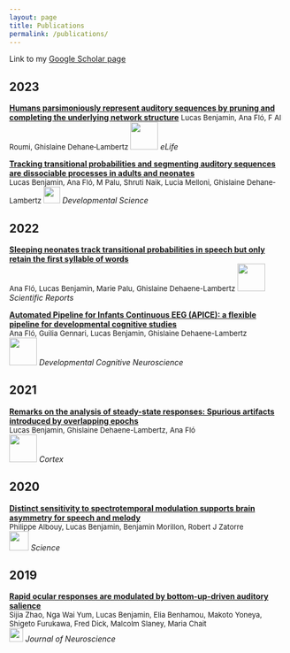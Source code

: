 ```yaml
---
layout: page
title: Publications
permalink: /publications/
--- 
```


Link to my [Google Scholar page](https://scholar.google.fr/citations?user=cOj0n3oAAAAJ&hl=fr)
## 2023
[**Humans parsimoniously represent auditory sequences by pruning and completing the underlying network structure**](https://elifesciences.org/articles/86430#abstract)
<font size="2"> Lucas Benjamin, Ana Fló, F Al Roumi, Ghislaine Dehane‐Lambertz</font>
<img src="https://lucaswbenjamin.github.io/pages/publications/Log_elife.png" height="50"> *eLife* 

[**Tracking transitional probabilities and segmenting auditory sequences are dissociable processes in adults and neonates**](https://lucaswbenjamin.github.io/pages/publications/Benjamin-2022-DevelopmentalScience.pdf)  
<font size="2"> Lucas Benjamin, Ana Fló, M Palu, Shruti Naik, Lucia Melloni, Ghislaine Dehane‐Lambertz</font>
<img src="https://lucaswbenjamin.github.io/pages/publications/Log_DevSci.pdf"  height="30"> *Developmental Science*

## 2022
[**Sleeping neonates track transitional probabilities in speech but only retain the first syllable of words**](https://lucaswbenjamin.github.io/pages/publications/Flo2022ScientificReports.pdf)  
 <font size="2"> Ana Fló, Lucas Benjamin, Marie Palu, Ghislaine Dehaene-Lambertz </font> 
<img src="https://lucaswbenjamin.github.io/pages/publications/Log_SciRep.jpg" height="50"> *Scientific Reports*

[**Automated Pipeline for Infants Continuous EEG (APICE): a flexible pipeline for developmental cognitive studies**](https://lucaswbenjamin.github.io/pages/publications/APICE.pdf)  
<font size="2"> Ana Fló, Guilia Gennari, Lucas Benjamin, Ghislaine Dehaene-Lambertz </font>  
<img src="https://lucaswbenjamin.github.io/pages/publications/Log_DevCogNeur.jpeg" height="50"> *Developmental Cognitive Neuroscience*

## 2021

[**Remarks on the analysis of steady-state responses: Spurious artifacts introduced by overlapping epochs**](https://lucaswbenjamin.github.io/pages/publications/Benjamin_et_al_Cortex2021.pdf)  
<font size="2"> Lucas Benjamin, Ghislaine Dehaene-Lambertz, Ana Fló </font>  
<img src="https://lucaswbenjamin.github.io/pages/publications/Log_Cortex.jpeg" height="50"> *Cortex*

## 2020

[**Distinct sensitivity to spectrotemporal modulation supports brain asymmetry for speech and melody**](https://lucaswbenjamin.github.io/pages/publications/albouy_et_al_science_2020.pdf)  
<font size="2"> Philippe Albouy, Lucas Benjamin, Benjamin Morillon, Robert J Zatorre </font>  
<img src="https://lucaswbenjamin.github.io/pages/publications/Log_Science.jpg" height="35"> *Science*


## 2019

[**Rapid ocular responses are modulated by bottom-up-driven auditory salience**](https://lucaswbenjamin.github.io/pages/publications/Zhao_et_al_JNeuro.pdf)  
<font size="2"> Sijia Zhao, Nga Wai Yum, Lucas Benjamin, Elia Benhamou, Makoto Yoneya, Shigeto Furukawa, Fred Dick, Malcolm Slaney, Maria Chait </font>   
<img src="https://lucaswbenjamin.github.io/pages/publications/Log_JNeuro.png" height="25"> *Journal of Neuroscience*
